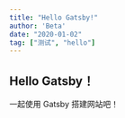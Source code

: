 ```yaml
---
title: "Hello Gatsby!"
author: 'Beta'
date: "2020-01-02"
tag: ["测试", "hello"]
---
```


## Hello Gatsby！
一起使用 Gatsby 搭建网站吧！